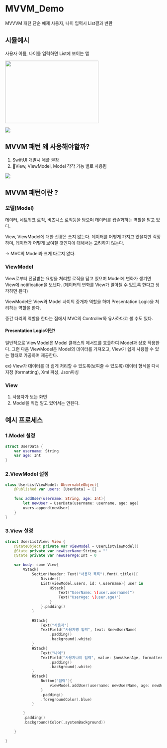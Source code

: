 # MVVM_Demo
MVVVM 패턴 단순 예제
사용자, 나이 입력시 List결과 반환

## 시뮬예시
사용자 이름, 나이를 입력하면 List에 보이는 앱

<img src="https://velog.velcdn.com/images/darak551/post/89ecd894-dd67-4084-a1ac-ea380bcab5e8/image.png" width="300" height="200"/>

![](https://velog.velcdn.com/images/darak551/post/2c74f948-4066-4ba0-b95b-391d8b1f73da/image.png)


## MVVM 패턴 왜 사용해야할까?
1. SwiftUI 개발시 애플 권장
2. View, ViewModel, Model 각각 기능 별로 사용됨

![](https://velog.velcdn.com/images/darak551/post/f9750916-1d1e-43cf-9364-6e9f68f8630e/image.png)

## MVVM 패턴이란 ?
### 모델(Model)

데이터, 네트워크 로직, 비즈니스 로직등을 담으며 데이터를 캡슐화하는 역할을 맡고 있다.

View, ViewModel에 대한 신경은 쓰지 않는다. 데이터를 어떻게 가지고 있을지만 걱정하며, 데이터가 어떻게 보여질 것인지에 대해서는 고려하지 않는다.

→ MVC의 Model과 크게 다르지 않다.

### ViewModel

View로부터 전달받는 요청을 처리할 로직을 담고 있으며 Model에 변화가 생기면 View에 notification을 보낸다. (데이터의 변화를 View가 알아챌 수 있도록 한다고 생각하면 된다)

ViewModel은 View와 Model 사이의 중개자 역할을 하며 Presentation Logic을 처리하는 역할을 한다.

중간 다리의 역할을 한다는 점에서 MVC의 Controller와 유사하다고 볼 수도 있다.
#### Presentation Logic이란?
일반적으로 ViewModel은 Model 클래스의 메서드를 호출하여 Model과 상호 작용한다. 그런 다음 ViewModel은 Model의 데이터를 가져오고, View가 쉽게 사용할 수 있는 형태로 가공하여 제공한다.

ex) View가 데이터를 더 쉽게 처리할 수 있도록(보여줄 수 있도록) 데이터 형식을 다시 지정 (formatting), Xml 파싱, Json파싱

### View
1. 사용자가 보는 화면
2. Model을 직접 알고 있어서는 안된다.

## 예시 프로세스

### 1.Model 설정
```swift
struct UserData {
    var username: String
    var age: Int
}

```
### 2.ViewModel 설정
```swift
class UserListViewModel: ObservableObject{
    @Published var users: [UserData] = []
    
    func addUser(username: String, age: Int){
        let newUser = UserData(username: username, age: age)
        users.append(newUser)
    }
}
```
### 3.View 설정
```swift
struct UserListView: View {
    @StateObject private var viewModel = UserListViewModel()
    @State private var newUserName:String = ""
    @State private var newUserAge:Int = 0
    
    var body: some View{
        VStack{
            Section(header: Text("사용자 목록").font(.title)){
                Divider()
                List(viewModel.users, id: \.username){ user in
                    HStack{
                        Text("UserName: \(user.username)")
                        Text("UserAge: \(user.age)")
                    }
                }.padding()
            }
            
            HStack{
                Text("사용자")
                TextField("사용자명 입력", text: $newUserName)
                    .padding()
                    .background(.white)
            }
            HStack{
                Text("나이")
                TextField("사용자나이 입력", value: $newUserAge, formatter: NumberFormatter())
                    .padding()
                    .background(.white)
            }
            HStack{
                Button("입력"){
                    viewModel.addUser(username: newUserName, age: newUserAge)
                }
                .padding()
                .foregroundColor(.blue)
            }

        }
        .padding()
        .background(Color(.systemBackground))
        
    }
    
}

```

